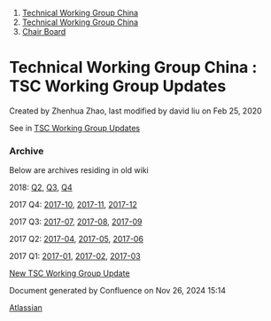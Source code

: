 1. [Technical Working Group China](index.html)
2. [Technical Working Group China](Technical-Working-Group-China_22151170.html)
3. [Chair Board](Chair-Board_22151248.html)

# Technical Working Group China : TSC Working Group Updates

Created by Zhenhua Zhao, last modified by david liu on Feb 25, 2020

See in [TSC Working Group Updates](https://lf-hyperledger.atlassian.net/wiki/spaces/HYP/pages/19599336/TSC+Working+Group+Updates)

### Archive

Below are archives residing in old wiki

2018: [Q2](https://wiki-archive.hyperledger.org/groups/tsc/wg-updates/technical-wg-china-2018-may), [Q3](https://wiki-archive.hyperledger.org/groups/tsc/wg-updates/technical-wg-china-2018-jul), [Q4](https://wiki-archive.hyperledger.org/groups/tsc/wg-updates/technical-wg-china-2018-oct)

2017 Q4: [2017-10](https://wiki-archive.hyperledger.org/groups/twgc/report/2017-10), [2017-11](https://wiki-archive.hyperledger.org/groups/twgc/report/2017-11), [2017-12](https://wiki-archive.hyperledger.org/groups/twgc/report/2017-12)

2017 Q3: [2017-07](https://wiki-archive.hyperledger.org/groups/twgc/report/2017-07), [2017-08](https://wiki-archive.hyperledger.org/groups/twgc/report/2017-08), [2017-09](https://wiki-archive.hyperledger.org/groups/twgc/report/2017-09)

2017 Q2: [2017-04](https://wiki-archive.hyperledger.org/groups/twgc/report/2017-04), [2017-05](https://wiki-archive.hyperledger.org/groups/twgc/report/2017-05), [2017-06](https://wiki-archive.hyperledger.org/groups/twgc/report/2017-06)

2017 Q1: [2017-01](https://wiki-archive.hyperledger.org/groups/twgc/report/2017-01), [2017-02](https://wiki-archive.hyperledger.org/groups/twgc/report/2017-02), [2017-03](https://wiki-archive.hyperledger.org/groups/twgc/report/2017-03)

[New TSC Working Group Update](https://wiki2.hyperledger.org/pages/createpage-entervariables.action?templateId=3112976&spaceKey=HYP&newSpaceKey=HYP&fromPageId=2392314)

Document generated by Confluence on Nov 26, 2024 15:14

[Atlassian](http://www.atlassian.com/)
